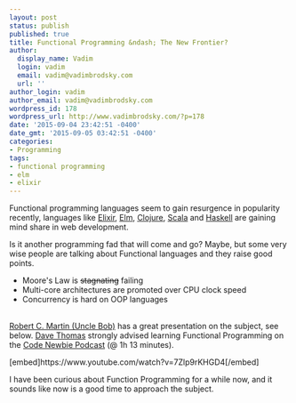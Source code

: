 ```yaml
---
layout: post
status: publish
published: true
title: Functional Programming &ndash; The New Frontier?
author:
  display_name: Vadim
  login: vadim
  email: vadim@vadimbrodsky.com
  url: ''
author_login: vadim
author_email: vadim@vadimbrodsky.com
wordpress_id: 178
wordpress_url: http://www.vadimbrodsky.com/?p=178
date: '2015-09-04 23:42:51 -0400'
date_gmt: '2015-09-05 03:42:51 -0400'
categories:
- Programming
tags:
- functional programming
- elm
- elixir
---
```

<p>Functional programming languages seem to gain resurgence in popularity recently, languages like <a href="http://elixir-lang.org/">Elixir</a>, <a href="http://elm-lang.org/">Elm</a>, <a href="http://clojure.org/">Clojure</a>, <a href="http://www.scala-lang.org/">Scala</a> and <a href="https://www.haskell.org/">Haskell</a> are gaining mind share in web development.</p>
<p>Is it another programming fad that will come and go? Maybe, but some very wise people are talking about Functional languages and they raise good points.</p>
<ul>
<li>Moore's Law is <del datetime="2015-09-05T03:19:05+00:00">stagnating</del> failing</li>
<li>Multi-core architectures are promoted over CPU clock speed</li>
<li>Concurrency is hard on OOP languages</li><br />
</ul></p>
<p><a href="https://twitter.com/unclebobmartin">Robert C. Martin (Uncle Bob)</a> has a great presentation on the subject, see below. <a href="https://twitter.com/pragdave">Dave Thomas</a> strongly advised learning Functional Programming on the <a href="http://www.codenewbie.org/podcast/the-pragmatic-programmer-part-ii">Code Newbie Podcast</a> (@ 1h 13 minutes).</p>
<p>[embed]https://www.youtube.com/watch?v=7Zlp9rKHGD4[/embed]</p>
<p>I have been curious about Function Programming for a while now, and it sounds like now is a good time to approach the subject.</p>

